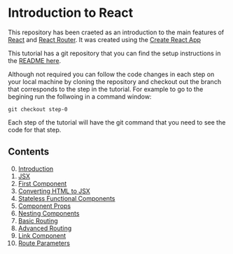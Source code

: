 # Introduction to React

This repository has been craeted as an introduction to the main features of [React](https://facebook.github.io/react/) 
and [React Router](https://github.com/reactjs/react-router). It was created using the [Create React App](https://github.com/facebookincubator/create-react-app)

This tutorial has a git repository that you can find the setup instructions in the [README here](https://github.com/justsayno/react-introduction).

Although not required you can follow the code changes in each step on your local machine by cloning the repository and checkout out the 
branch that corresponds to the step in the tutorial. For example to go to the begining run the follwoing in a command window:

``` shell
git checkout step-0
```

Each step of the tutorial will have the git command that you need to see the code for that step.

## Contents

0. [Introduction](01-Introduction.md)
1. [JSX](01-JSX.md)
2. [First Component](02-First-Component.md)
3. [Converting HTML to JSX](03-Converting-HTML-To-JSX.md)
4. [Stateless Functional Components](04-Stateless-Functional-Components.md)
5. [Component Props](05-Component-Props.md)
6. [Nesting Components](06-Nesting-Components.md)
7. [Basic Routing](07-Basic-Routing.md)
8. [Advanced Routing](08-Advanced-Routing.md)
9. [Link Component](09-Link-Component.md)
10. [Route Parameters](10-Route-Parameters.md) 